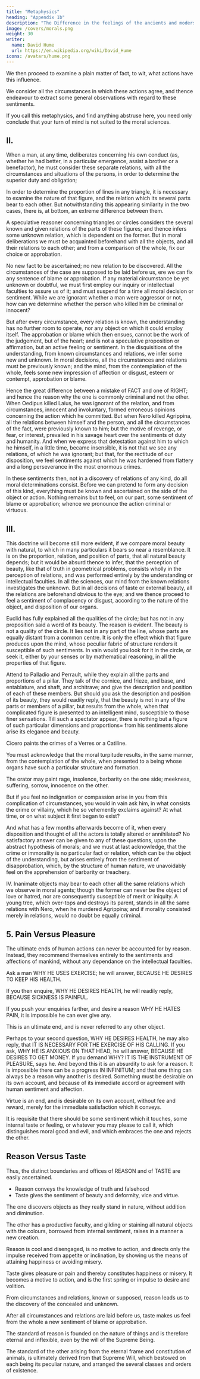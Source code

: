 ```yaml
---
title: "Metaphysics"
heading: "Appendix 1b"
description: "The Difference in the feelings of the ancients and modersn lead to their differences in eloquence"
image: /covers/morals.png
weight: 30
writer:
  name: David Hume
  url: https://en.wikipedia.org/wiki/David_Hume
icons: /avatars/hume.png
--- 
```




We then proceed to examine a plain matter of fact, to wit, what actions have this influence. 

We consider all the circumstances in which these actions agree, and thence endeavour to extract some general observations with regard to these sentiments. 


If you call this metaphysics, and find anything abstruse here, you need only conclude that your turn of mind is not suited to the moral sciences.

## II. 

When a man, at any time, deliberates concerning his own conduct (as, whether he had better, in a particular emergence, assist a brother or a benefactor), he must consider these separate relations, with all the circumstances and situations of the persons, in order to determine the superior duty and obligation; 

In order to determine the proportion of lines in any triangle, it is necessary to examine the nature of that figure, and the relation which its several parts bear to each other. But notwithstanding this appearing similarity in the two cases, there is, at bottom, an extreme difference between them.

A speculative reasoner concerning triangles or circles considers the several known and given relations of the parts of these figures; and thence infers some unknown relation, which is dependent on the former. But in moral deliberations we must be acquainted beforehand with all the objects, and all their relations to each other; and from a comparison of the whole, fix our choice or approbation.

No new fact to be ascertained; no new relation to be discovered. All the circumstances of the case are supposed to be laid before us, ere we can fix any sentence of blame or approbation. If any material circumstance be yet unknown or doubtful, we must first employ our inquiry or intellectual faculties to assure us of it; and must suspend for a time all moral decision or sentiment. While we are ignorant whether a man were aggressor or not, how can we determine whether the person who killed him be criminal or innocent? 

But after every circumstance, every relation is known, the understanding has no further room to operate, nor any object on which it could employ itself. The approbation or blame which then ensues, cannot be the work of the judgement, but of the heart; and is not a speculative proposition or affirmation, but an active feeling or sentiment. In the disquisitions of the understanding, from known circumstances and relations, we infer some new and unknown. In moral decisions, all the circumstances and relations must be previously known; and the mind, from the contemplation of the whole, feels some new impression of affection or disgust, esteem or contempt, approbation or blame.

Hence the great difference between a mistake of FACT and one of RIGHT; and hence the reason why the one is commonly criminal and not the other. When Oedipus killed Laius, he was ignorant of the relation, and from circumstances, innocent and involuntary, formed erroneous opinions concerning the action which he committed. But when Nero killed Agrippina, all the relations between himself and the person, and all the circumstances of the fact, were previously known to him; but the motive of revenge, or fear, or interest, prevailed in his savage heart over the sentiments of duty and humanity. And when we express that detestation against him to which he himself, in a little time, became insensible, it is not that we see any relations, of which he was ignorant; but that, for the rectitude of our disposition, we feel sentiments against which he was hardened from flattery and a long perseverance in the most enormous crimes.

In these sentiments then, not in a discovery of relations of any kind, do all moral determinations consist. Before we can pretend to form any decision of this kind, everything must be known and ascertained on the side of the object or action. Nothing remains but to feel, on our part, some sentiment of blame or approbation; whence we pronounce the action criminal or virtuous.

## III. 

This doctrine will become still more evident, if we compare moral beauty with natural, to which in many particulars it bears so near a resemblance. It is on the proportion, relation, and position of parts, that all natural beauty depends; but it would be absurd thence to infer, that the perception of beauty, like that of truth in geometrical problems, consists wholly in the perception of relations, and was performed entirely by the understanding or intellectual faculties. In all the sciences, our mind from the known relations investigates the unknown. But in all decisions of taste or external beauty, all the relations are beforehand obvious to the eye; and we thence proceed to feel a sentiment of complacency or disgust, according to the nature of the object, and disposition of our organs.

Euclid has fully explained all the qualities of the circle; but has not in any proposition said a word of its beauty. The reason is evident. The beauty is not a quality of the circle. It lies not in any part of the line, whose parts are equally distant from a common centre. It is only the effect which that figure produces upon the mind, whose peculiar fabric of structure renders it susceptible of such sentiments. In vain would you look for it in the circle, or seek it, either by your senses or by mathematical reasoning, in all the properties of that figure.

Attend to Palladio and Perrault, while they explain all the parts and proportions of a pillar. They talk of the cornice, and frieze, and base, and entablature, and shaft, and architrave; and give the description and position of each of these members. But should you ask the description and position of its beauty, they would readily reply, that the beauty is not in any of the parts or members of a pillar, but results from the whole, when that complicated figure is presented to an intelligent mind, susceptible to those finer sensations. Till such a spectator appear, there is nothing but a figure of such particular dimensions and proportions=  from his sentiments alone arise its elegance and beauty.

Cicero paints the crimes of a Verres or a Catiline. 

You must acknowledge that the moral turpitude results, in the same manner, from the contemplation of the whole, when presented to a being whose organs have such a particular structure and formation.

The orator may paint rage, insolence, barbarity on the one side; meekness, suffering, sorrow, innocence on the other. 

But if you feel no indignation or compassion arise in you from this complication of circumstances, you would in vain ask him, in what consists the crime or villainy, which he so vehemently exclaims against? At what time, or on what subject it first began to exist? 

And what has a few months afterwards become of it, when every disposition and thought of all the actors is totally altered or annihilated? No satisfactory answer can be given to any of these questions, upon the abstract hypothesis of morals; and we must at last acknowledge, that the crime or immorality is no particular fact or relation, which can be the object of the understanding, but arises entirely from the sentiment of disapprobation, which, by the structure of human nature, we unavoidably feel on the apprehension of barbarity or treachery.

IV. Inanimate objects may bear to each other all the same relations which we observe in moral agents; though the former can never be the object of love or hatred, nor are consequently susceptible of merit or iniquity. A young tree, which over-tops and destroys its parent, stands in all the same relations with Nero, when he murdered Agrippina; and if morality consisted merely in relations, would no doubt be equally criminal.


## 5. Pain Versus Pleasure

The ultimate ends of human actions can never be accounted for by reason. Instead, they recommend themselves entirely to the sentiments and affections of mankind, without any dependance on the intellectual faculties. 

Ask a man WHY HE USES EXERCISE; he will answer, BECAUSE HE DESIRES TO KEEP HIS HEALTH. 

If you then enquire, WHY HE DESIRES HEALTH, he will readily reply, BECAUSE SICKNESS IS PAINFUL. 

If you push your enquiries farther, and desire a reason WHY HE HATES PAIN, it is impossible he can ever give any. 

This is an ultimate end, and is never referred to any other object.

Perhaps to your second question, WHY HE DESIRES HEALTH, he may also reply, that IT IS NECESSARY FOR THE EXERCISE OF HIS CALLING. If you ask, WHY HE IS ANXIOUS ON THAT HEAD, he will answer, BECAUSE HE DESIRES TO GET MONEY. If you demand WHY? IT IS THE INSTRUMENT OF PLEASURE, says he. And beyond this it is an absurdity to ask for a reason. It is impossible there can be a progress IN INFINITUM; and that one thing can always be a reason why another is desired. Something must be desirable on its own account, and because of its immediate accord or agreement with human sentiment and affection.

Virtue is an end, and is desirable on its own account, without fee and reward, merely for the immediate satisfaction which it conveys.

It is requisite that there should be some sentiment which it touches, some internal taste or feeling, or whatever you may please to call it, which distinguishes moral good and evil, and which embraces the one and rejects the other.


## Reason Versus Taste

Thus, the distinct boundaries and offices of REASON and of TASTE are easily ascertained. 
- Reason conveys the knowledge of truth and falsehood
- Taste gives the sentiment of beauty and deformity, vice and virtue. 

The one discovers objects as they really stand in nature, without addition and diminution.

The other has a productive faculty, and gilding or staining all natural objects with the colours, borrowed from internal sentiment, raises in a manner a new creation. 

Reason is cool and disengaged, is no motive to action, and directs only the impulse received from appetite or inclination, by showing us the means of attaining happiness or avoiding misery.

Taste gives pleasure or pain and thereby constitutes happiness or misery. It becomes a motive to action, and is the first spring or impulse to desire and volition. 

From circumstances and relations, known or supposed, reason leads us to the discovery of the concealed and unknown.

After all circumstances and relations are laid before us, taste makes us feel from the whole a new sentiment of blame or approbation. 

The standard of reason is founded on the nature of things and is therefore eternal and inflexible, even by the will of the Supreme Being.

The standard of the other arising from the eternal frame and constitution of animals, is ultimately derived from that Supreme Will, which bestowed on each being its peculiar nature, and arranged the several classes and orders of existence.
